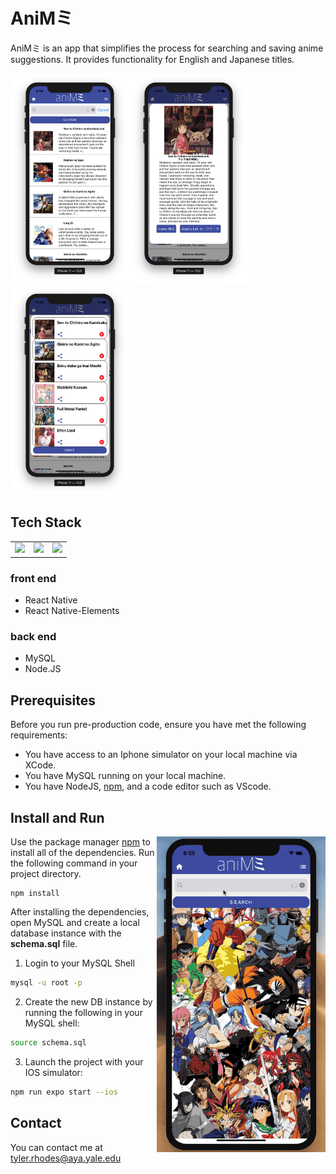 # AniMミ

AniMミ is an app that simplifies the process for searching and saving anime suggestions. It provides functionality for English and Japanese titles.

<img src ='./demoSources/listView.png' width = '190px'/><img src = './demoSources/anime detail page.png' width = '190px' /><img src = './demoSources/savedList.png' width = '190px' />

## Tech Stack
<table>
   <tr>
    <td align="center"><img src="https://cdn4.iconfinder.com/data/icons/logos-3/600/React.js_logo-512.png" width="65" /></td>
    <td align="center"><img src="https://miro.medium.com/max/1200/1*m5RYM_Wkj4LsZewpigV5tg.jpeg" width="65" /></td>
     <td align="center"><img src="https://upload.wikimedia.org/wikipedia/en/thumb/6/62/MySQL.svg/1200px-MySQL.svg.png" width="65"/></td>
  </tr>
</table>

### front end
 * React Native
 * React Native-Elements
### back end
 * MySQL
 * Node.JS
 
## Prerequisites
Before you run pre-production code, ensure you have met the following requirements:

- You have access to an Iphone simulator on your local machine via XCode.
- You have MySQL running on your local machine.
- You have NodeJS, [npm](https://www.npmjs.com/), and a code editor such as VScode. 

## Install and Run
<img src = './demoSources/aniME video.gif'  align="right"/>

Use the package manager [npm](https://www.npmjs.com/) to install all of the dependencies. Run the following command in your project directory.

```
npm install
```
After installing the dependencies, open MySQL and create a local database instance with the **schema.sql** file.

1. Login to your MySQL Shell

```bash
mysql -u root -p 
```

2. Create the new DB instance by running the following in your MySQL shell:

```bash
source schema.sql 
```

3.  Launch the project with your IOS simulator:

```bash
npm run expo start --ios
```

## Contact
You can contact me at [tyler.rhodes@aya.yale.edu](tyler.rhodes@aya.yale.edu)
